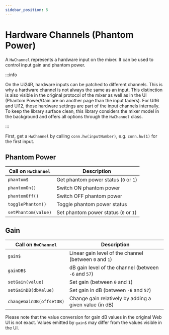 ```yaml
---
sidebar_position: 5
---
```


# Hardware Channels (Phantom Power)

A `HwChannel` represents a hardware input on the mixer. It can be used to control input gain and phantom power.

:::info

On the Ui24R, hardware inputs can be patched to different channels. This is why a hardware channel is not always the same as an input.
This distinction is also visible in the original protocol of the mixer as well as in the UI (Phantom Power/Gain are on another page than the input faders).
For Ui16 and Ui12, those hardware settings are part of the input channels internally.
To keep the library surface clean, this library considers the mixer model in the background and offers all options through the `HwChannel` class.

:::

First, get a `HwChannel` by calling `conn.hw(inputNumber)`, e.g. `conn.hw(1)` for the first input.

## Phantom Power

| Call on `HwChannel` | Description                           |
| ------------------- | ------------------------------------- |
| `phantom$`          | Get phantom power status (`0` or `1`) |
| `phantomOn()`       | Switch ON phantom power               |
| `phantomOff()`      | Switch OFF phantom power              |
| `togglePhantom()`   | Toggle phantom power status           |
| `setPhantom(value)` | Set phantom power status (`0` or `1`) |

## Gain

| Call on `HwChannel`      | Description                                            |
| ------------------------ | ------------------------------------------------------ |
| `gain$`                  | Linear gain level of the channel (between `0` and `1`) |
| `gainDB$`                | dB gain level of the channel (between `-6` and `57`)   |
| `setGain(value)`         | Set gain (between `0` and `1`)                         |
| `setGainDB(dbValue)`     | Set gain in dB (between `-6` and `57`)                 |
| `changeGainDB(offsetDB)` | Change gain relatively by adding a given value (in dB) |

Please note that the value conversion for gain dB values in the original Web UI is not exact.
Values emitted by `gain$` may differ from the values visible in the UI.
